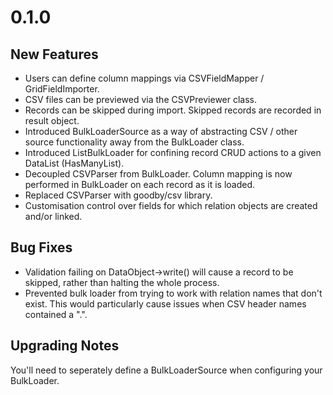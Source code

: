 # 0.1.0

## New Features

* Users can define column mappings via CSVFieldMapper / GridFieldImporter.
* CSV files can be previewed via the CSVPreviewer class.
* Records can be skipped during import. Skipped records are recorded in result object.
* Introduced BulkLoaderSource as a way of abstracting CSV / other source functionality away from the BulkLoader class.
* Introduced ListBulkLoader for confining record CRUD actions to a given DataList (HasManyList).
* Decoupled CSVParser from BulkLoader. Column mapping is now performed in BulkLoader on each record as it is loaded.
* Replaced CSVParser with goodby/csv library.
* Customisation control over fields for which relation objects are created and/or linked.

## Bug Fixes

* Validation failing on DataObject->write() will cause a record to be skipped, rather than halting the whole process.
* Prevented bulk loader from trying to work with relation names that don't exist. This would particularly cause issues when CSV header names contained a ".".

## Upgrading Notes

You'll need to seperately define a BulkLoaderSource when configuring your BulkLoader. 